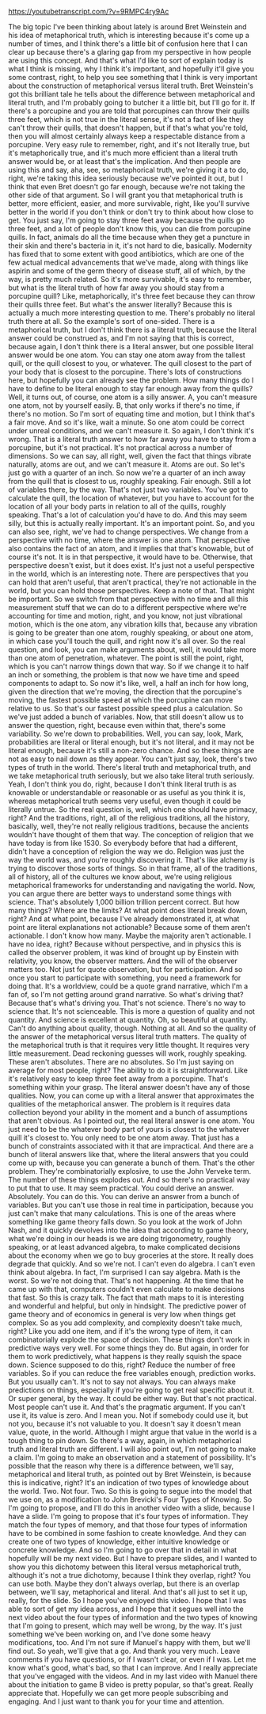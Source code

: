 https://youtubetranscript.com/?v=9RMPC4ry9Ac

 The big topic I've been thinking about lately is around Bret Weinstein and his idea of metaphorical truth, which is interesting because it's come up a number of times, and I think there's a little bit of confusion here that I can clear up because there's a glaring gap from my perspective in how people are using this concept. And that's what I'd like to sort of explain today is what I think is missing, why I think it's important, and hopefully it'll give you some contrast, right, to help you see something that I think is very important about the construction of metaphorical versus literal truth. Bret Weinstein's got this brilliant tale he tells about the difference between metaphorical and literal truth, and I'm probably going to butcher it a little bit, but I'll go for it. If there's a porcupine and you are told that porcupines can throw their quills three feet, which is not true in the literal sense, it's not a fact of like they can't throw their quills, that doesn't happen, but if that's what you're told, then you will almost certainly always keep a respectable distance from a porcupine. Very easy rule to remember, right, and it's not literally true, but it's metaphorically true, and it's much more efficient than a literal truth answer would be, or at least that's the implication. And then people are using this and say, aha, see, so metaphorical truth, we're giving it a to do, right, we're taking this idea seriously because we've pointed it out, but I think that even Bret doesn't go far enough, because we're not taking the other side of that argument. So I will grant you that metaphorical truth is better, more efficient, easier, and more survivable, right, like you'll survive better in the world if you don't think or don't try to think about how close to get. You just say, I'm going to stay three feet away because the quills go three feet, and a lot of people don't know this, you can die from porcupine quills. In fact, animals do all the time because when they get a puncture in their skin and there's bacteria in it, it's not hard to die, basically. Modernity has fixed that to some extent with good antibiotics, which are one of the few actual medical advancements that we've made, along with things like aspirin and some of the germ theory of disease stuff, all of which, by the way, is pretty much related. So it's more survivable, it's easy to remember, but what is the literal truth of how far away you should stay from a porcupine quill? Like, metaphorically, it's three feet because they can throw their quills three feet. But what's the answer literally? Because this is actually a much more interesting question to me. There's probably no literal truth there at all. So the example's sort of one-sided. There is a metaphorical truth, but I don't think there is a literal truth, because the literal answer could be construed as, and I'm not saying that this is correct, because again, I don't think there is a literal answer, but one possible literal answer would be one atom. You can stay one atom away from the tallest quill, or the quill closest to you, or whatever. The quill closest to the part of your body that is closest to the porcupine. There's lots of constructions here, but hopefully you can already see the problem. How many things do I have to define to be literal enough to stay far enough away from the quills? Well, it turns out, of course, one atom is a silly answer. A, you can't measure one atom, not by yourself easily. B, that only works if there's no time, if there's no motion. So I'm sort of equating time and motion, but I think that's a fair move. And so it's like, wait a minute. So one atom could be correct under unreal conditions, and we can't measure it. So again, I don't think it's wrong. That is a literal truth answer to how far away you have to stay from a porcupine, but it's not practical. It's not practical across a number of dimensions. So we can say, all right, well, given the fact that things vibrate naturally, atoms are out, and we can't measure it. Atoms are out. So let's just go with a quarter of an inch. So now we're a quarter of an inch away from the quill that is closest to us, roughly speaking. Fair enough. Still a lot of variables there, by the way. That's not just two variables. You've got to calculate the quill, the location of whatever, but you have to account for the location of all your body parts in relation to all of the quills, roughly speaking. That's a lot of calculation you'd have to do. And this may seem silly, but this is actually really important. It's an important point. So, and you can also see, right, we've had to change perspectives. We change from a perspective with no time, where the answer is one atom. That perspective also contains the fact of an atom, and it implies that that's knowable, but of course it's not. It is in that perspective, it would have to be. Otherwise, that perspective doesn't exist, but it does exist. It's just not a useful perspective in the world, which is an interesting note. There are perspectives that you can hold that aren't useful, that aren't practical, they're not actionable in the world, but you can hold those perspectives. Keep a note of that. That might be important. So we switch from that perspective with no time and all this measurement stuff that we can do to a different perspective where we're accounting for time and motion, right, and you know, not just vibrational motion, which is the one atom, any vibration kills that, because any vibration is going to be greater than one atom, roughly speaking, or about one atom, in which case you'll touch the quill, and right now it's all over. So the real question, and look, you can make arguments about, well, it would take more than one atom of penetration, whatever. The point is still the point, right, which is you can't narrow things down that way. So if we change it to half an inch or something, the problem is that now we have time and speed components to adapt to. So now it's like, well, a half an inch for how long, given the direction that we're moving, the direction that the porcupine's moving, the fastest possible speed at which the porcupine can move relative to us. So that's our fastest possible speed plus a calculation. So we've just added a bunch of variables. Now, that still doesn't allow us to answer the question, right, because even within that, there's some variability. So we're down to probabilities. Well, you can say, look, Mark, probabilities are literal or literal enough, but it's not literal, and it may not be literal enough, because it's still a non-zero chance. And so these things are not as easy to nail down as they appear. You can't just say, look, there's two types of truth in the world. There's literal truth and metaphorical truth, and we take metaphorical truth seriously, but we also take literal truth seriously. Yeah, I don't think you do, right, because I don't think literal truth is as knowable or understandable or reasonable or as useful as you think it is, whereas metaphorical truth seems very useful, even though it could be literally untrue. So the real question is, well, which one should have primacy, right? And the traditions, right, all of the religious traditions, all the history, basically, well, they're not really religious traditions, because the ancients wouldn't have thought of them that way. The conception of religion that we have today is from like 1530. So everybody before that had a different, didn't have a conception of religion the way we do. Religion was just the way the world was, and you're roughly discovering it. That's like alchemy is trying to discover those sorts of things. So in that frame, all of the traditions, all of history, all of the cultures we know about, we're using religious metaphorical frameworks for understanding and navigating the world. Now, you can argue there are better ways to understand some things with science. That's absolutely 1,000 billion trillion percent correct. But how many things? Where are the limits? At what point does literal break down, right? And at what point, because I've already demonstrated it, at what point are literal explanations not actionable? Because some of them aren't actionable. I don't know how many. Maybe the majority aren't actionable. I have no idea, right? Because without perspective, and in physics this is called the observer problem, it was kind of brought up by Einstein with relativity, you know, the observer matters. And the will of the observer matters too. Not just for quote observation, but for participation. And so once you start to participate with something, you need a framework for doing that. It's a worldview, could be a quote grand narrative, which I'm a fan of, so I'm not getting around grand narrative. So what's driving that? Because that's what's driving you. That's not science. There's no way to science that. It's not scienceable. This is more a question of quality and not quantity. And science is excellent at quantity. Oh, so beautiful at quantity. Can't do anything about quality, though. Nothing at all. And so the quality of the answer of the metaphorical versus literal truth matters. The quality of the metaphorical truth is that it requires very little thought. It requires very little measurement. Dead reckoning guesses will work, roughly speaking. These aren't absolutes. There are no absolutes. So I'm just saying on average for most people, right? The ability to do it is straightforward. Like it's relatively easy to keep three feet away from a porcupine. That's something within your grasp. The literal answer doesn't have any of those qualities. Now, you can come up with a literal answer that approximates the qualities of the metaphorical answer. The problem is it requires data collection beyond your ability in the moment and a bunch of assumptions that aren't obvious. As I pointed out, the real literal answer is one atom. You just need to be the whatever body part of yours is closest to the whatever quill it's closest to. You only need to be one atom away. That just has a bunch of constraints associated with it that are impractical. And there are a bunch of literal answers like that, where the literal answers that you could come up with, because you can generate a bunch of them. That's the other problem. They're combinatorially explosive, to use the John Verveke term. The number of these things explodes out. And so there's no practical way to put that to use. It may seem practical. You could derive an answer. Absolutely. You can do this. You can derive an answer from a bunch of variables. But you can't use those in real time in participation, because you just can't make that many calculations. This is one of the areas where something like game theory falls down. So you look at the work of John Nash, and it quickly devolves into the idea that according to game theory, what we're doing in our heads is we are doing trigonometry, roughly speaking, or at least advanced algebra, to make complicated decisions about the economy when we go to buy groceries at the store. It really does degrade that quickly. And so we're not. I can't even do algebra. I can't even think about algebra. In fact, I'm surprised I can say algebra. Math is the worst. So we're not doing that. That's not happening. At the time that he came up with that, computers couldn't even calculate to make decisions that fast. So this is crazy talk. The fact that math maps to it is interesting and wonderful and helpful, but only in hindsight. The predictive power of game theory and of economics in general is very low when things get complex. So as you add complexity, and complexity doesn't take much, right? Like you add one item, and if it's the wrong type of item, it can combinatorially explode the space of decision. These things don't work in predictive ways very well. For some things they do. But again, in order for them to work predictively, what happens is they really squish the space down. Science supposed to do this, right? Reduce the number of free variables. So if you can reduce the free variables enough, prediction works. But you usually can't. It's not to say not always. You can always make predictions on things, especially if you're going to get real specific about it. Or super general, by the way. It could be either way. But that's not practical. Most people can't use it. And that's the pragmatic argument. If you can't use it, its value is zero. And I mean you. Not if somebody could use it, but not you, because it's not valuable to you. It doesn't say it doesn't mean value, quote, in the world. Although I might argue that value in the world is a tough thing to pin down. So there's a way, again, in which metaphorical truth and literal truth are different. I will also point out, I'm not going to make a claim. I'm going to make an observation and a statement of possibility. It's possible that the reason why there is a difference between, we'll say, metaphorical and literal truth, as pointed out by Bret Weinstein, is because this is indicative, right? It's an indication of two types of knowledge about the world. Two. Not four. Two. So this is going to segue into the model that we use on, as a modification to John Brevicki's Four Types of Knowing. So I'm going to propose, and I'll do this in another video with a slide, because I have a slide. I'm going to propose that it's four types of information. They match the four types of memory, and that those four types of information have to be combined in some fashion to create knowledge. And they can create one of two types of knowledge, either intuitive knowledge or concrete knowledge. And so I'm going to go over that in detail in what hopefully will be my next video. But I have to prepare slides, and I wanted to show you this dichotomy between this literal versus metaphorical truth, although it's not a true dichotomy, because I think they overlap, right? You can use both. Maybe they don't always overlap, but there is an overlap between, we'll say, metaphorical and literal. And that's all just to set it up, really, for the slide. So I hope you've enjoyed this video. I hope that I was able to sort of get my idea across, and I hope that it segues well into the next video about the four types of information and the two types of knowing that I'm going to present, which may well be wrong, by the way. It's just something we've been working on, and I've done some heavy modifications, too. And I'm not sure if Manuel's happy with them, but we'll find out. So yeah, we'll give that a go. And thank you very much. Leave comments if you have questions, or if I wasn't clear, or even if I was. Let me know what's good, what's bad, so that I can improve. And I really appreciate that you've engaged with the videos. And in my last video with Manuel there about the initiation to game B video is pretty popular, so that's great. Really appreciate that. Hopefully we can get more people subscribing and engaging. And I just want to thank you for your time and attention.